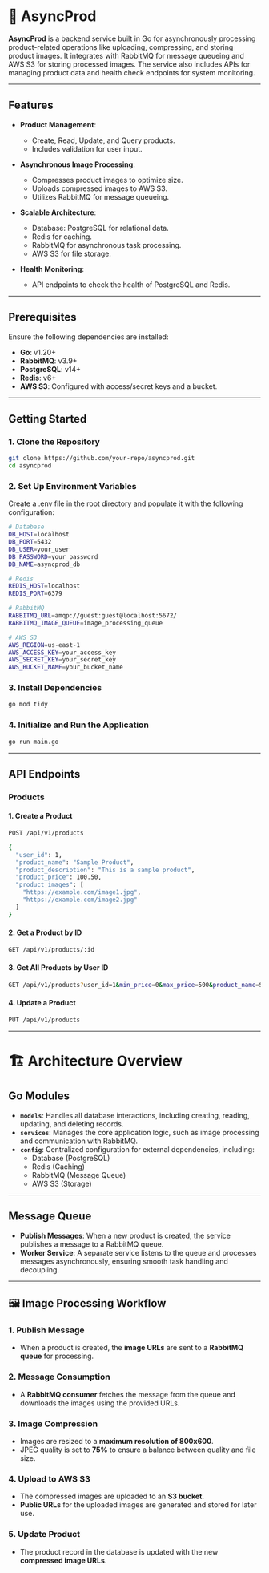 # 🚀 AsyncProd

**AsyncProd** is a backend service built in Go for asynchronously processing product-related operations like uploading, compressing, and storing product images. It integrates with RabbitMQ for message queueing and AWS S3 for storing processed images. The service also includes APIs for managing product data and health check endpoints for system monitoring.

---

## Features

- **Product Management**:
  - Create, Read, Update, and Query products.
  - Includes validation for user input.

- **Asynchronous Image Processing**:
  - Compresses product images to optimize size.
  - Uploads compressed images to AWS S3.
  - Utilizes RabbitMQ for message queueing.

- **Scalable Architecture**:
  - Database: PostgreSQL for relational data.
  - Redis for caching.
  - RabbitMQ for asynchronous task processing.
  - AWS S3 for file storage.

- **Health Monitoring**:
  - API endpoints to check the health of PostgreSQL and Redis.

---

## Prerequisites

Ensure the following dependencies are installed:

- **Go**: v1.20+
- **RabbitMQ**: v3.9+
- **PostgreSQL**: v14+
- **Redis**: v6+
- **AWS S3**: Configured with access/secret keys and a bucket.

---

## Getting Started

### 1. Clone the Repository

```bash
git clone https://github.com/your-repo/asyncprod.git
cd asyncprod
```

### 2. Set Up Environment Variables
Create a .env file in the root directory and populate it with the following configuration:

```bash
# Database
DB_HOST=localhost
DB_PORT=5432
DB_USER=your_user
DB_PASSWORD=your_password
DB_NAME=asyncprod_db

# Redis
REDIS_HOST=localhost
REDIS_PORT=6379

# RabbitMQ
RABBITMQ_URL=amqp://guest:guest@localhost:5672/
RABBITMQ_IMAGE_QUEUE=image_processing_queue

# AWS S3
AWS_REGION=us-east-1
AWS_ACCESS_KEY=your_access_key
AWS_SECRET_KEY=your_secret_key
AWS_BUCKET_NAME=your_bucket_name
```
### 3. Install Dependencies
```bash
go mod tidy
```
### 4. Initialize and Run the Application
```bash
go run main.go
```

---

## API Endpoints

### Products
#### 1. Create a Product


```bash
POST /api/v1/products

{
  "user_id": 1,
  "product_name": "Sample Product",
  "product_description": "This is a sample product",
  "product_price": 100.50,
  "product_images": [
    "https://example.com/image1.jpg",
    "https://example.com/image2.jpg"
  ]
}

```

#### 2. Get a Product by ID
```bash 
GET /api/v1/products/:id
```
#### 3. Get All Products by User ID

``` bash
GET /api/v1/products?user_id=1&min_price=0&max_price=500&product_name=Sample
```

#### 4. Update a Product
``` bash
PUT /api/v1/products
```

---
# 🏗️ Architecture Overview

## Go Modules

- **`models`**: Handles all database interactions, including creating, reading, updating, and deleting records.
- **`services`**: Manages the core application logic, such as image processing and communication with RabbitMQ.
- **`config`**: Centralized configuration for external dependencies, including:
  - Database (PostgreSQL)
  - Redis (Caching)
  - RabbitMQ (Message Queue)
  - AWS S3 (Storage)

---

## Message Queue

- **Publish Messages**: When a new product is created, the service publishes a message to a RabbitMQ queue.
- **Worker Service**: A separate service listens to the queue and processes messages asynchronously, ensuring smooth task handling and decoupling.

---

## 🖼️ Image Processing Workflow

### 1. Publish Message
- When a product is created, the **image URLs** are sent to a **RabbitMQ queue** for processing.

### 2. Message Consumption
- A **RabbitMQ consumer** fetches the message from the queue and downloads the images using the provided URLs.

### 3. Image Compression
- Images are resized to a **maximum resolution of 800x600**.
- JPEG quality is set to **75%** to ensure a balance between quality and file size.

### 4. Upload to AWS S3
- The compressed images are uploaded to an **S3 bucket**.
- **Public URLs** for the uploaded images are generated and stored for later use.

### 5. Update Product
- The product record in the database is updated with the new **compressed image URLs**.

